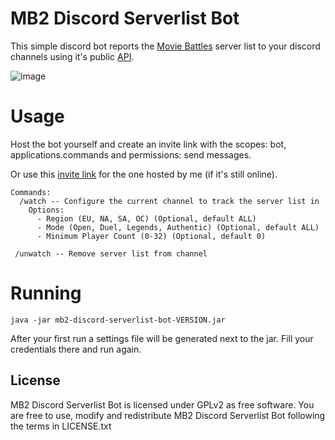 # MB2 Discord Serverlist Bot
This simple discord bot reports the [Movie Battles](https://community.moviebattles.org/) server list to your discord channels using it's public [API](https://servers.moviebattles.org/api).

![image](https://user-images.githubusercontent.com/86576295/175781484-7e814dfb-f747-41e6-aa60-b8b3d009762c.png)


# Usage
Host the bot yourself and create an invite link with the scopes: bot, applications.commands and permissions: send messages.

Or use this [invite link](https://discord.com/api/oauth2/authorize?client_id=989968344394387546&permissions=2048&scope=bot%20applications.commands) for the one hosted by me (if it's still online).

```
Commands:
  /watch -- Configure the current channel to track the server list in
    Options:
      - Region (EU, NA, SA, OC) (Optional, default ALL)
      - Mode (Open, Duel, Legends, Authentic) (Optional, default ALL)
      - Minimum Player Count (0-32) (Optional, default 0)
      
 /unwatch -- Remove server list from channel
```

# Running
```
java -jar mb2-discord-serverlist-bot-VERSION.jar
```
After your first run a settings file will be generated next to the jar. Fill your credentials there and run again.


## License
MB2 Discord Serverlist Bot is licensed under GPLv2 as free software. You are free to use, modify and redistribute MB2 Discord Serverlist Bot following the terms in LICENSE.txt
